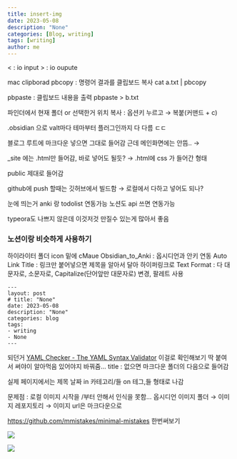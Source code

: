 ```yaml
---
title: insert-img
date: 2023-05-08
description: "None"
categories: [Blog, writing]
tags: [writing]
author: me
---
```


< : io input > : io oupute

mac clipborad
pbcopy : 명령어 결과를 클립보드 복사
cat a.txt | pbcopy

pbpaste : 클립보드 내용을 출력
pbpaste > b.txt

파인더에서 현재 폴더 or 선택한거 위치 복사 : 옵션키 누르고 → 복붙(커맨드 + c) 

.obsidian 으로 valt마다 테마부터 플러그인까지 다 다름 ㄷㄷ

블로그 루트에 마크다운 넣으면 그대로 들어감 근데 메인화면에는 안뜸..
→ 

\_site 에는 .html만 들어감, 바로 넣어도 될듯?
→ .html에 css 가 들어간 형태

public 제대로 들어감

github에 push 할때는 깃허브에서 빌드함 → 로컬에서 다하고 넣어도 되나?

눈에 띄는거 anki 랑 todolist 연동가능
노션도 api 쓰면 연동가능

typeora도 나쁘지 않은데
이것저것 만질수 있는게 많아서 좋음

### 노션이랑 비슷하게 사용하기
하이라이터 
폴더 icon
밑에 cMaue
Obsidian_to_Anki : 옵시디언과 안키 연동
Auto Link Title : 링크만 붙어넣으면 제목을 알아서 달아 하이퍼링크로
Text Format : 다 대문자로, 소문자로, Capitalize(단어앞만 대문자로) 변경, 팔레트 사용



```
---
layout: post
# title: "None"
date: 2023-05-08
description: "None"
categories: blog
tags:
- writing
- None 
---
```
되던거
[YAML Checker - The YAML Syntax Validator](https://yamlchecker.com/) 이걸로 확인해보기
딱 붙여서 써야이 알아먹음
있어야지 바꿔줌...
title : 없으면 마크다운 폴더의 다음으로 들어감

실제 페이지에서는
제목
날짜 in 카테고리/들 on 테그,들 형태로 나감


문제점 : 로컬 이미지 시작을 /부터 안해서 인식을 못함...
옵시디언 이미지 폴더 → 이미지 레포지토리 → 이미지 url은 마크다운으로

https://github.com/mmistakes/minimal-mistakes 한번써보기

![](https://images.unsplash.com/photo-1573865526739-10659fec78a5?ixlib=rb-4.0.3&ixid=MnwxMjA3fDB8MHxzZWFyY2h8M3x8Y2F0fGVufDB8fDB8fA%3D%3D&auto=format&fit=crop&w=800&q=60)


![](https://i.imgur.com/ljeDapF.png)
